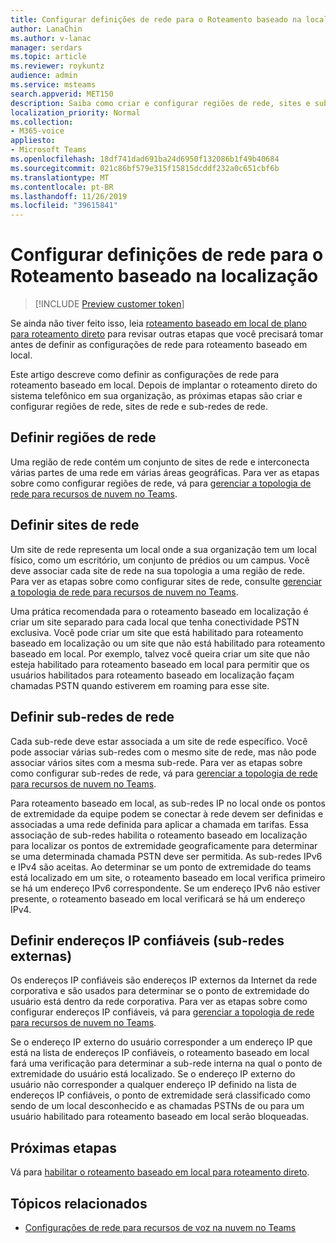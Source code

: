 ```yaml
---
title: Configurar definições de rede para o Roteamento baseado na localização
author: LanaChin
ms.author: v-lanac
manager: serdars
ms.topic: article
ms.reviewer: roykuntz
audience: admin
ms.service: msteams
search.appverid: MET150
description: Saiba como criar e configurar regiões de rede, sites e sub-redes para roteamento baseado em local para roteamento direto.
localization_priority: Normal
ms.collection:
- M365-voice
appliesto:
- Microsoft Teams
ms.openlocfilehash: 18df741dad691ba24d6950f132086b1f49b40684
ms.sourcegitcommit: 021c86bf579e315f15815dcddf232a0c651cbf6b
ms.translationtype: MT
ms.contentlocale: pt-BR
ms.lasthandoff: 11/26/2019
ms.locfileid: "39615841"
---
```

# <a name="configure-network-settings-for-location-based-routing"></a>Configurar definições de rede para o Roteamento baseado na localização

> [!INCLUDE [Preview customer token](includes/preview-feature.md)]

Se ainda não tiver feito isso, leia [roteamento baseado em local de plano para roteamento direto](location-based-routing-plan.md) para revisar outras etapas que você precisará tomar antes de definir as configurações de rede para roteamento baseado em local.

Este artigo descreve como definir as configurações de rede para roteamento baseado em local. Depois de implantar o roteamento direto do sistema telefônico em sua organização, as próximas etapas são criar e configurar regiões de rede, sites de rede e sub-redes de rede.

## <a name="define-network-regions"></a>Definir regiões de rede

Uma região de rede contém um conjunto de sites de rede e interconecta várias partes de uma rede em várias áreas geográficas. Para ver as etapas sobre como configurar regiões de rede, vá para [gerenciar a topologia de rede para recursos de nuvem no Teams](manage-your-network-topology.md).

## <a name="define-network-sites"></a>Definir sites de rede

Um site de rede representa um local onde a sua organização tem um local físico, como um escritório, um conjunto de prédios ou um campus. Você deve associar cada site de rede na sua topologia a uma região de rede. Para ver as etapas sobre como configurar sites de rede, consulte [gerenciar a topologia de rede para recursos de nuvem no Teams](manage-your-network-topology.md).

Uma prática recomendada para o roteamento baseado em localização é criar um site separado para cada local que tenha conectividade PSTN exclusiva. Você pode criar um site que está habilitado para roteamento baseado em localização ou um site que não está habilitado para roteamento baseado em local. Por exemplo, talvez você queira criar um site que não esteja habilitado para roteamento baseado em local para permitir que os usuários habilitados para roteamento baseado em localização façam chamadas PSTN quando estiverem em roaming para esse site.

## <a name="define-network-subnets"></a>Definir sub-redes de rede

Cada sub-rede deve estar associada a um site de rede específico. Você pode associar várias sub-redes com o mesmo site de rede, mas não pode associar vários sites com a mesma sub-rede. Para ver as etapas sobre como configurar sub-redes de rede, vá para [gerenciar a topologia de rede para recursos de nuvem no Teams](manage-your-network-topology.md).

Para roteamento baseado em local, as sub-redes IP no local onde os pontos de extremidade da equipe podem se conectar à rede devem ser definidas e associadas a uma rede definida para aplicar a chamada em tarifas. Essa associação de sub-redes habilita o roteamento baseado em localização para localizar os pontos de extremidade geograficamente para determinar se uma determinada chamada PSTN deve ser permitida. As sub-redes IPv6 e IPv4 são aceitas. Ao determinar se um ponto de extremidade do teams está localizado em um site, o roteamento baseado em local verifica primeiro se há um endereço IPv6 correspondente. Se um endereço IPv6 não estiver presente, o roteamento baseado em local verificará se há um endereço IPv4.

## <a name="define-trusted-ip-addresses-external-subnets"></a>Definir endereços IP confiáveis (sub-redes externas)

Os endereços IP confiáveis são endereços IP externos da Internet da rede corporativa e são usados para determinar se o ponto de extremidade do usuário está dentro da rede corporativa. Para ver as etapas sobre como configurar endereços IP confiáveis, vá para [gerenciar a topologia de rede para recursos de nuvem no Teams](manage-your-network-topology.md).

Se o endereço IP externo do usuário corresponder a um endereço IP que está na lista de endereços IP confiáveis, o roteamento baseado em local fará uma verificação para determinar a sub-rede interna na qual o ponto de extremidade do usuário está localizado. Se o endereço IP externo do usuário não corresponder a qualquer endereço IP definido na lista de endereços IP confiáveis, o ponto de extremidade será classificado como sendo de um local desconhecido e as chamadas PSTNs de ou para um usuário habilitado para roteamento baseado em local serão bloqueadas.

## <a name="next-steps"></a>Próximas etapas

Vá para [habilitar o roteamento baseado em local para roteamento direto](location-based-routing-enable.md).

## <a name="related-topics"></a>Tópicos relacionados

- [Configurações de rede para recursos de voz na nuvem no Teams](cloud-voice-network-settings.md)
